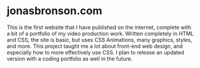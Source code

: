 # jonasbronson.com

This is the first website that I have published on the internet, complete with a bit of a portfolio of my video production work. Written completely in HTML and CSS, the site is basic, but uses CSS Animations, many graphics, styles, and more. This project taught me a lot about front-end web design, and especially how to more effectively use CSS. I plan to release an updated version with a coding portfolio as well in the future.
